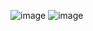 ![image](https://github.com/user-attachments/assets/7c68ece5-0b40-496c-83c2-6f3dcc36d1f7)
![image](https://github.com/user-attachments/assets/2d32a06f-6771-40fc-9792-5d322fd0864c)
